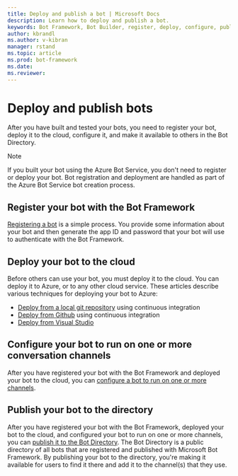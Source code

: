 ```yaml
---
title: Deploy and publish a bot | Microsoft Docs
description: Learn how to deploy and publish a bot.
keywords: Bot Framework, Bot Builder, register, deploy, configure, publish, Bot Directory
author: kbrandl
ms.author: v-kibran
manager: rstand
ms.topic: article
ms.prod: bot-framework
ms.date:
ms.reviewer: 
---
```


# Deploy and publish bots

After you have built and tested your bots, you need to register your bot,  deploy it to the cloud, configure it, and make it available to others in the Bot Directory.

> [!NOTE]
> If you built your bot using the Azure Bot Service, you don't need to register or deploy your bot.
> Bot registration and deployment are handled as part of the Azure Bot Service bot creation process.

## Register your bot with the Bot Framework

[Registering a bot](~/portal-register-bot.md) is a simple process. You provide some information about your bot and then generate the app ID and password that your bot will use to authenticate with the Bot Framework.

## Deploy your bot to the cloud

Before others can use your bot, you must deploy it to the cloud. You can deploy it to Azure, or to any other cloud service. These articles describe various techniques for deploying your bot to Azure: 

- [Deploy from a local git repository](~/deploy-bot-local-git.md) using continuous integration
- [Deploy from Github](~/deploy-bot-github.md) using continuous integration
- [Deploy from Visual Studio](~/deploy-bot-visual-studio.md)

## Configure your bot to run on one or more conversation channels

After you have registered your bot with the Bot Framework and deployed your bot to the cloud, you can [configure a bot to run on one or more channels](~/portal-configure-channels.md).

## Publish your bot to the directory

After you have registered your bot with the Bot Framework, deployed your bot to the cloud, and configured your bot to run on one or more channels, you can [publish it to the Bot Directory](~/portal-submit-bot-directory.md).
The Bot Directory is a public directory of all bots that are registered and published with Microsoft Bot Framework.
By publishing your bot to the directory, you're making it available for users to find it there and add it to the channel(s) that they use.
